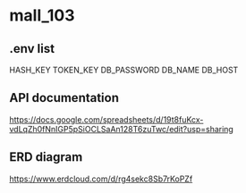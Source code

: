 # mall_103

## .env list

HASH_KEY
TOKEN_KEY
DB_PASSWORD
DB_NAME
DB_HOST

## API documentation

https://docs.google.com/spreadsheets/d/19t8fuKcx-vdLqZh0fNnIGP5pSiOCLSaAn128T6zuTwc/edit?usp=sharing

## ERD diagram

https://www.erdcloud.com/d/rg4sekc8Sb7rKoPZf
